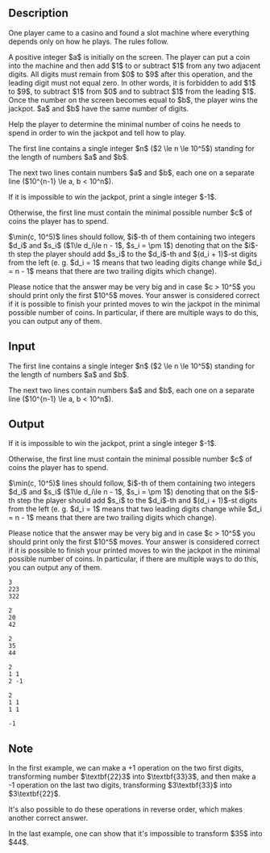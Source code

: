 ## Description

<div><p>One player came to a casino and found a slot machine where everything depends only on how he plays. The rules follow.</p><p>A positive integer $a$ is initially on the screen. The player can put a coin into the machine and then add $1$ to or subtract $1$ from any two adjacent digits. All digits must remain from $0$ to $9$ after this operation, and the leading digit must not equal zero. In other words, it is forbidden to add $1$ to $9$, to subtract $1$ from $0$ and to subtract $1$ from the leading $1$. Once the number on the screen becomes equal to $b$, the player wins the jackpot. $a$ and $b$ have the same number of digits.</p><p>Help the player to determine the minimal number of coins he needs to spend in order to win the jackpot and tell how to play.</p></div><div class="input-specification"><p>The first line contains a single integer $n$ ($2 \le n \le 10^5$) standing for the length of numbers $a$ and $b$.</p><p>The next two lines contain numbers $a$ and $b$, each one on a separate line ($10^{n-1} \le a, b &lt; 10^n$).</p></div><div class="output-specification"><p>If it is impossible to win the jackpot, print a single integer $-1$.</p><p>Otherwise, the first line must contain the minimal possible number $c$ of coins the player has to spend.</p><p>$\min(c, 10^5)$ lines should follow, $i$-th of them containing two integers $d_i$ and $s_i$ ($1\le d_i\le n - 1$, $s_i = \pm 1$) denoting that on the $i$-th step the player should add $s_i$ to the $d_i$-th and $(d_i + 1)$-st digits from the left (e. g. $d_i = 1$ means that two leading digits change while $d_i = n - 1$ means that there are two trailing digits which change).</p><p>Please notice that the answer may be very big and in case $c &gt; 10^5$ you should print only the first $10^5$ moves. Your answer is considered correct if it is possible to finish your printed moves to win the jackpot in the minimal possible number of coins. In particular, if there are multiple ways to do this, you can output any of them.</p></div>

## Input

<p>The first line contains a single integer $n$ ($2 \le n \le 10^5$) standing for the length of numbers $a$ and $b$.</p><p>The next two lines contain numbers $a$ and $b$, each one on a separate line ($10^{n-1} \le a, b &lt; 10^n$).</p>

## Output

<p>If it is impossible to win the jackpot, print a single integer $-1$.</p><p>Otherwise, the first line must contain the minimal possible number $c$ of coins the player has to spend.</p><p>$\min(c, 10^5)$ lines should follow, $i$-th of them containing two integers $d_i$ and $s_i$ ($1\le d_i\le n - 1$, $s_i = \pm 1$) denoting that on the $i$-th step the player should add $s_i$ to the $d_i$-th and $(d_i + 1)$-st digits from the left (e. g. $d_i = 1$ means that two leading digits change while $d_i = n - 1$ means that there are two trailing digits which change).</p><p>Please notice that the answer may be very big and in case $c &gt; 10^5$ you should print only the first $10^5$ moves. Your answer is considered correct if it is possible to finish your printed moves to win the jackpot in the minimal possible number of coins. In particular, if there are multiple ways to do this, you can output any of them.</p>





```input1
3
223
322
```




```input2
2
20
42
```




```input3
2
35
44
```




```output1
2
1 1
2 -1
```




```output2
2
1 1
1 1
```




```output3
-1
```



## Note

<p>In the first example, we can make a <span class="tex-font-style-tt">+1</span> operation on the two first digits, transforming number $\textbf{22}3$ into $\textbf{33}3$, and then make a <span class="tex-font-style-tt">-1</span> operation on the last two digits, transforming $3\textbf{33}$ into $3\textbf{22}$.</p><p>It's also possible to do these operations in reverse order, which makes another correct answer.</p><p>In the last example, one can show that it's impossible to transform $35$ into $44$.</p>
